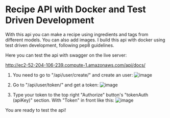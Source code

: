 # Recipe API with Docker and Test Driven Development
With this api you can make a recipe using ingredients and tags from different models. You can also add images. I build this api with docker using test driven development, following pep8 guidelines.

Here you can test the api with swagger on the live server:

http://ec2-52-204-106-239.compute-1.amazonaws.com/api/docs/

1. You need to go to "/api/user/create/" and create an user:
![image](https://user-images.githubusercontent.com/56613216/170134876-daeafa58-1c2f-41bc-a7d9-f5b85925f9a0.png)

2. Go to "/api/user/token/" and get a token:
![image](https://user-images.githubusercontent.com/56613216/170135409-ed1a66e7-f87a-459d-b74f-7434bbb94bf7.png)


3. Type your token to the top right "Authorize" button's "tokenAuth (apiKey)" section. With "Token" in front like this:
![image](https://user-images.githubusercontent.com/56613216/170135679-142b2fb4-ac87-495d-9ce5-0b6278f390ac.png)

You are ready to test the api!
